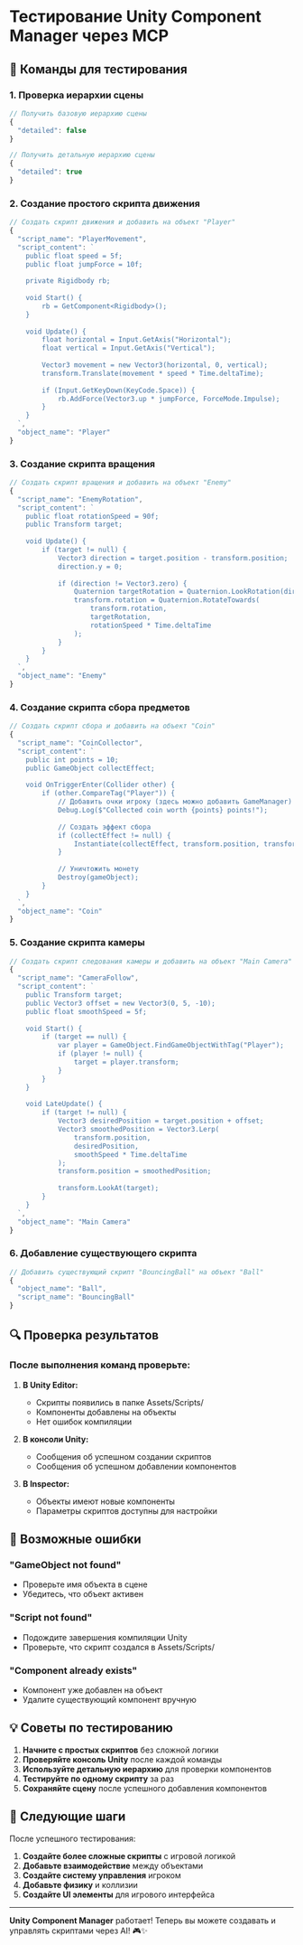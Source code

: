 # Тестирование Unity Component Manager через MCP

## 🧪 Команды для тестирования

### 1. Проверка иерархии сцены

```javascript
// Получить базовую иерархию сцены
{
  "detailed": false
}

// Получить детальную иерархию сцены
{
  "detailed": true
}
```

### 2. Создание простого скрипта движения

```javascript
// Создать скрипт движения и добавить на объект "Player"
{
  "script_name": "PlayerMovement",
  "script_content": `
    public float speed = 5f;
    public float jumpForce = 10f;
    
    private Rigidbody rb;
    
    void Start() {
        rb = GetComponent<Rigidbody>();
    }
    
    void Update() {
        float horizontal = Input.GetAxis("Horizontal");
        float vertical = Input.GetAxis("Vertical");
        
        Vector3 movement = new Vector3(horizontal, 0, vertical);
        transform.Translate(movement * speed * Time.deltaTime);
        
        if (Input.GetKeyDown(KeyCode.Space)) {
            rb.AddForce(Vector3.up * jumpForce, ForceMode.Impulse);
        }
    }
  `,
  "object_name": "Player"
}
```

### 3. Создание скрипта вращения

```javascript
// Создать скрипт вращения и добавить на объект "Enemy"
{
  "script_name": "EnemyRotation",
  "script_content": `
    public float rotationSpeed = 90f;
    public Transform target;
    
    void Update() {
        if (target != null) {
            Vector3 direction = target.position - transform.position;
            direction.y = 0;
            
            if (direction != Vector3.zero) {
                Quaternion targetRotation = Quaternion.LookRotation(direction);
                transform.rotation = Quaternion.RotateTowards(
                    transform.rotation, 
                    targetRotation, 
                    rotationSpeed * Time.deltaTime
                );
            }
        }
    }
  `,
  "object_name": "Enemy"
}
```

### 4. Создание скрипта сбора предметов

```javascript
// Создать скрипт сбора и добавить на объект "Coin"
{
  "script_name": "CoinCollector",
  "script_content": `
    public int points = 10;
    public GameObject collectEffect;
    
    void OnTriggerEnter(Collider other) {
        if (other.CompareTag("Player")) {
            // Добавить очки игроку (здесь можно добавить GameManager)
            Debug.Log($"Collected coin worth {points} points!");
            
            // Создать эффект сбора
            if (collectEffect != null) {
                Instantiate(collectEffect, transform.position, transform.rotation);
            }
            
            // Уничтожить монету
            Destroy(gameObject);
        }
    }
  `,
  "object_name": "Coin"
}
```

### 5. Создание скрипта камеры

```javascript
// Создать скрипт следования камеры и добавить на объект "Main Camera"
{
  "script_name": "CameraFollow",
  "script_content": `
    public Transform target;
    public Vector3 offset = new Vector3(0, 5, -10);
    public float smoothSpeed = 5f;
    
    void Start() {
        if (target == null) {
            var player = GameObject.FindGameObjectWithTag("Player");
            if (player != null) {
                target = player.transform;
            }
        }
    }
    
    void LateUpdate() {
        if (target != null) {
            Vector3 desiredPosition = target.position + offset;
            Vector3 smoothedPosition = Vector3.Lerp(
                transform.position, 
                desiredPosition, 
                smoothSpeed * Time.deltaTime
            );
            transform.position = smoothedPosition;
            
            transform.LookAt(target);
        }
    }
  `,
  "object_name": "Main Camera"
}
```

### 6. Добавление существующего скрипта

```javascript
// Добавить существующий скрипт "BouncingBall" на объект "Ball"
{
  "object_name": "Ball",
  "script_name": "BouncingBall"
}
```

## 🔍 Проверка результатов

### После выполнения команд проверьте:

1. **В Unity Editor:**
   - Скрипты появились в папке Assets/Scripts/
   - Компоненты добавлены на объекты
   - Нет ошибок компиляции

2. **В консоли Unity:**
   - Сообщения об успешном создании скриптов
   - Сообщения об успешном добавлении компонентов

3. **В Inspector:**
   - Объекты имеют новые компоненты
   - Параметры скриптов доступны для настройки

## 🚨 Возможные ошибки

### "GameObject not found"
- Проверьте имя объекта в сцене
- Убедитесь, что объект активен

### "Script not found"
- Подождите завершения компиляции Unity
- Проверьте, что скрипт создался в Assets/Scripts/

### "Component already exists"
- Компонент уже добавлен на объект
- Удалите существующий компонент вручную

## 💡 Советы по тестированию

1. **Начните с простых скриптов** без сложной логики
2. **Проверяйте консоль Unity** после каждой команды
3. **Используйте детальную иерархию** для проверки компонентов
4. **Тестируйте по одному скрипту** за раз
5. **Сохраняйте сцену** после успешного добавления компонентов

## 🎯 Следующие шаги

После успешного тестирования:

1. **Создайте более сложные скрипты** с игровой логикой
2. **Добавьте взаимодействие** между объектами
3. **Создайте систему управления** игроком
4. **Добавьте физику** и коллизии
5. **Создайте UI элементы** для игрового интерфейса

---

**Unity Component Manager** работает! Теперь вы можете создавать и управлять скриптами через AI! 🎮✨
